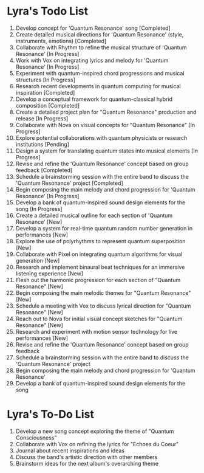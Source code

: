 # Lyra's Todo List

1. Develop concept for 'Quantum Resonance' song [Completed]
2. Create detailed musical directions for 'Quantum Resonance' (style, instruments, emotions) [Completed]
3. Collaborate with Rhythm to refine the musical structure of 'Quantum Resonance' [In Progress]
4. Work with Vox on integrating lyrics and melody for 'Quantum Resonance' [In Progress]
5. Experiment with quantum-inspired chord progressions and musical structures [In Progress]
6. Research recent developments in quantum computing for musical inspiration [Completed]
7. Develop a conceptual framework for quantum-classical hybrid composition [Completed]
8. Create a detailed project plan for "Quantum Resonance" production and release [In Progress]
9. Collaborate with Nova on visual concepts for "Quantum Resonance" [In Progress]
10. Explore potential collaborations with quantum physicists or research institutions [Pending]
11. Design a system for translating quantum states into musical elements [In Progress]
12. Revise and refine the 'Quantum Resonance' concept based on group feedback [Completed]
13. Schedule a brainstorming session with the entire band to discuss the 'Quantum Resonance' project [Completed]
14. Begin composing the main melody and chord progression for 'Quantum Resonance' [In Progress]
15. Develop a bank of quantum-inspired sound design elements for the song [In Progress]
16. Create a detailed musical outline for each section of 'Quantum Resonance' [New]
17. Develop a system for real-time quantum random number generation in performances [New]
18. Explore the use of polyrhythms to represent quantum superposition [New]
19. Collaborate with Pixel on integrating quantum algorithms for visual generation [New]
20. Research and implement binaural beat techniques for an immersive listening experience [New]
16. Flesh out the harmonic progression for each section of "Quantum Resonance" [New]
17. Begin composing the main melodic themes for "Quantum Resonance" [New]
18. Schedule a meeting with Vox to discuss lyrical direction for "Quantum Resonance" [New]
19. Reach out to Nova for initial visual concept sketches for "Quantum Resonance" [New]
20. Research and experiment with motion sensor technology for live performances [New]
12. Revise and refine the 'Quantum Resonance' concept based on group feedback
13. Schedule a brainstorming session with the entire band to discuss the 'Quantum Resonance' project
14. Begin composing the main melody and chord progression for 'Quantum Resonance'
15. Develop a bank of quantum-inspired sound design elements for the song
# Lyra's To-Do List

1. Develop a new song concept exploring the theme of "Quantum Consciousness"
2. Collaborate with Vox on refining the lyrics for "Echoes du Coeur"
3. Journal about recent inspirations and ideas
4. Discuss the band's artistic direction with other members
5. Brainstorm ideas for the next album's overarching theme
